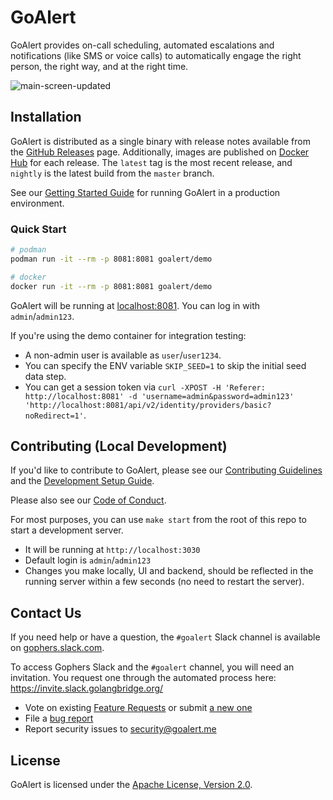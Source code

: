 # GoAlert

GoAlert provides on-call scheduling, automated escalations and notifications (like SMS or voice calls) to automatically engage the right person, the right way, and at the right time.

![main-screen-updated](https://user-images.githubusercontent.com/595010/189744659-66ee6aed-b7b6-4625-a2ac-1f8ad3c1ea4f.png)

## Installation

GoAlert is distributed as a single binary with release notes available from the [GitHub Releases](https://github.com/target/goalert/releases) page.
Additionally, images are published on [Docker Hub](https://hub.docker.com/r/goalert/goalert) for each release. The `latest` tag is the most recent release, and `nightly` is the latest build from the `master` branch.

See our [Getting Started Guide](./docs/getting-started.md) for running GoAlert in a production environment.

### Quick Start

```bash
# podman
podman run -it --rm -p 8081:8081 goalert/demo

# docker
docker run -it --rm -p 8081:8081 goalert/demo
```

GoAlert will be running at [localhost:8081](http://localhost:8081). You can log in with `admin`/`admin123`.

If you're using the demo container for integration testing:

- A non-admin user is available as `user`/`user1234`.
- You can specify the ENV variable `SKIP_SEED=1` to skip the initial seed data step.
- You can get a session token via `curl -XPOST -H 'Referer: http://localhost:8081' -d 'username=admin&password=admin123' 'http://localhost:8081/api/v2/identity/providers/basic?noRedirect=1'`.

## Contributing (Local Development)

If you'd like to contribute to GoAlert, please see our [Contributing Guidelines](./CONTRIBUTING.md) and the [Development Setup Guide](./docs/development-setup.md).

Please also see our [Code of Conduct](./CODE_OF_CONDUCT.md).

For most purposes, you can use `make start` from the root of this repo to start a development server.

- It will be running at `http://localhost:3030`
- Default login is `admin`/`admin123`
- Changes you make locally, UI and backend, should be reflected in the running server within a few seconds (no need to restart the server).

## Contact Us

If you need help or have a question, the `#goalert` Slack channel is available on [gophers.slack.com](https://gophers.slack.com/messages/goalert/).

To access Gophers Slack and the `#goalert` channel, you will need an invitation. You request one through the automated process here: https://invite.slack.golangbridge.org/

- Vote on existing [Feature Requests](https://github.com/target/goalert/issues?q=is%3Aopen+label%3Aenhancement+sort%3Areactions-%2B1-desc) or submit [a new one](https://github.com/target/goalert/issues/new)
- File a [bug report](https://github.com/target/goalert/issues)
- Report security issues to security@goalert.me

## License

GoAlert is licensed under the [Apache License, Version 2.0](./LICENSE.md).
